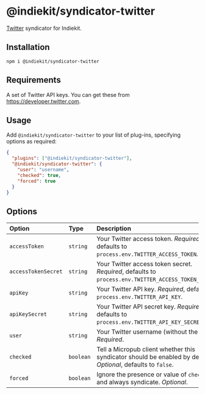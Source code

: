 # @indiekit/syndicator-twitter

[Twitter](https://twitter.com) syndicator for Indiekit.

## Installation

`npm i @indiekit/syndicator-twitter`

## Requirements

A set of Twitter API keys. You can get these from <https://developer.twitter.com>.

## Usage

Add `@indiekit/syndicator-twitter` to your list of plug-ins, specifying options as required:

```json
{
  "plugins": ["@indiekit/syndicator-twitter"],
  "@indiekit/syndicator-twitter": {
    "user": "username",
    "checked": true,
    "forced": true
  }
}
```

## Options

| Option              | Type      | Description                                                                                                   |
| :------------------ | :-------- | :------------------------------------------------------------------------------------------------------------ |
| `accessToken`       | `string`  | Your Twitter access token. _Required_, defaults to `process.env.TWITTER_ACCESS_TOKEN`.                        |
| `accessTokenSecret` | `string`  | Your Twitter access token secret. _Required_, defaults to `process.env.TWITTER_ACCESS_TOKEN_SECRET`.          |
| `apiKey`            | `string`  | Your Twitter API key. _Required_, defaults to `process.env.TWITTER_API_KEY`.                                  |
| `apiKeySecret`      | `string`  | Your Twitter API secret key. _Required_, defaults to `process.env.TWITTER_API_KEY_SECRET`.                    |
| `user`              | `string`  | Your Twitter username (without the `@`). _Required_.                                                          |
| `checked`           | `boolean` | Tell a Micropub client whether this syndicator should be enabled by default. _Optional_, defaults to `false`. |
| `forced`            | `boolean` | Ignore the presence or value of `checked` and always syndicate. _Optional_.                                   |
